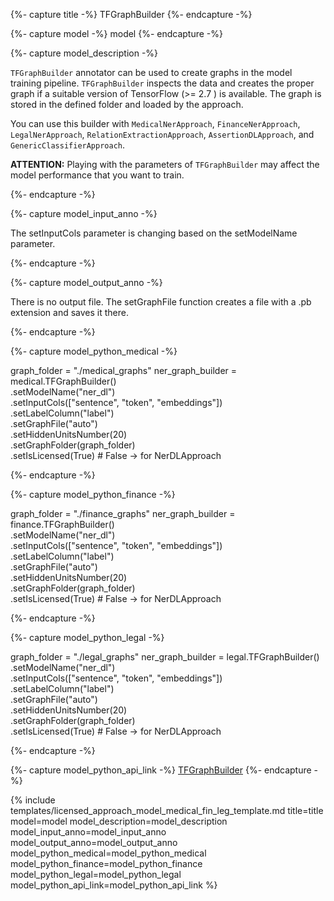 {%- capture title -%}
TFGraphBuilder
{%- endcapture -%}

{%- capture model -%}
model
{%- endcapture -%}

{%- capture model_description -%}

`TFGraphBuilder` annotator can be used to create graphs in the model training pipeline. `TFGraphBuilder` inspects the data and creates the proper graph if a suitable version of TensorFlow (>= 2.7 ) is available. The graph is stored in the defined folder and loaded by the approach.

You can use this builder with `MedicalNerApproach`, `FinanceNerApproach`, `LegalNerApproach`, `RelationExtractionApproach`, `AssertionDLApproach`, and `GenericClassifierApproach`.

**ATTENTION:** Playing with the parameters of `TFGraphBuilder` may affect the model performance that you want to train.

{%- endcapture -%}

{%- capture model_input_anno -%}

The setInputCols parameter is changing based on the setModelName parameter.

{%- endcapture -%}

{%- capture model_output_anno -%}

There is no output file. The setGraphFile function creates a file with a .pb extension and saves it there.

{%- endcapture -%}

{%- capture model_python_medical -%}

graph_folder = "./medical_graphs"
ner_graph_builder = medical.TFGraphBuilder()\
    .setModelName("ner_dl")\
    .setInputCols(["sentence", "token", "embeddings"]) \
    .setLabelColumn("label")\
    .setGraphFile("auto")\
    .setHiddenUnitsNumber(20)\
    .setGraphFolder(graph_folder)\
    .setIsLicensed(True)  # False -> for NerDLApproach

{%- endcapture -%}

{%- capture model_python_finance -%}

graph_folder = "./finance_graphs"
ner_graph_builder = finance.TFGraphBuilder()\
    .setModelName("ner_dl")\
    .setInputCols(["sentence", "token", "embeddings"]) \
    .setLabelColumn("label")\
    .setGraphFile("auto")\
    .setHiddenUnitsNumber(20)\
    .setGraphFolder(graph_folder)\
    .setIsLicensed(True)  # False -> for NerDLApproach

{%- endcapture -%}

{%- capture model_python_legal -%}

graph_folder = "./legal_graphs"
ner_graph_builder = legal.TFGraphBuilder()\
    .setModelName("ner_dl")\
    .setInputCols(["sentence", "token", "embeddings"]) \
    .setLabelColumn("label")\
    .setGraphFile("auto")\
    .setHiddenUnitsNumber(20)\
    .setGraphFolder(graph_folder)\
    .setIsLicensed(True)  # False -> for NerDLApproach

{%- endcapture -%}

{%- capture model_python_api_link -%}
[TFGraphBuilder](https://nlp.johnsnowlabs.com/licensed/api/python/reference/autosummary/sparknlp_jsl/annotator/tf_graph_builder/index.html#sparknlp_jsl.annotator.tf_graph_builder.TFGraphBuilder)
{%- endcapture -%}


{% include templates/licensed_approach_model_medical_fin_leg_template.md
title=title
model=model
model_description=model_description
model_input_anno=model_input_anno
model_output_anno=model_output_anno
model_python_medical=model_python_medical
model_python_finance=model_python_finance
model_python_legal=model_python_legal
model_python_api_link=model_python_api_link
%}
